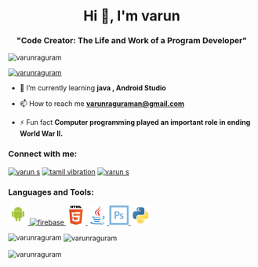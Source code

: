 <h1 align="center">Hi 👋, I'm varun</h1>
<h3 align="center">"Code Creator: The Life and Work of a Program Developer"</h3>

<p align="left"> <img src="https://komarev.com/ghpvc/?username=varunraguram&label=Profile%20views&color=0e75b6&style=flat" alt="varunraguram" /> </p>

<p align="left"> <a href="https://github.com/ryo-ma/github-profile-trophy"><img src="https://github-profile-trophy.vercel.app/?username=varunraguram" alt="varunraguram" /></a> </p>

- 🌱 I’m currently learning **java , Android Studio**

- 📫 How to reach me **varunraguraman@gmail.com**

- ⚡ Fun fact **Computer programming played an important role in ending World War II.**

<h3 align="left">Connect with me:</h3>
<p align="left">
<a href="https://linkedin.com/in/varun s" target="blank"><img align="center" src="https://raw.githubusercontent.com/rahuldkjain/github-profile-readme-generator/master/src/images/icons/Social/linked-in-alt.svg" alt="varun s" height="30" width="40" /></a>
<a href="https://www.youtube.com/c/tamil vibration" target="blank"><img align="center" src="https://raw.githubusercontent.com/rahuldkjain/github-profile-readme-generator/master/src/images/icons/Social/youtube.svg" alt="tamil vibration" height="30" width="40" /></a>
<a href="https://www.hackerrank.com/varun s" target="blank"><img align="center" src="https://raw.githubusercontent.com/rahuldkjain/github-profile-readme-generator/master/src/images/icons/Social/hackerrank.svg" alt="varun s" height="30" width="40" /></a>
</p>

<h3 align="left">Languages and Tools:</h3>
<p align="left"> <a href="https://developer.android.com" target="_blank" rel="noreferrer"> <img src="https://raw.githubusercontent.com/devicons/devicon/master/icons/android/android-original-wordmark.svg" alt="android" width="40" height="40"/> </a> <a href="https://firebase.google.com/" target="_blank" rel="noreferrer"> <img src="https://www.vectorlogo.zone/logos/firebase/firebase-icon.svg" alt="firebase" width="40" height="40"/> </a> <a href="https://www.w3.org/html/" target="_blank" rel="noreferrer"> <img src="https://raw.githubusercontent.com/devicons/devicon/master/icons/html5/html5-original-wordmark.svg" alt="html5" width="40" height="40"/> </a> <a href="https://www.java.com" target="_blank" rel="noreferrer"> <img src="https://raw.githubusercontent.com/devicons/devicon/master/icons/java/java-original.svg" alt="java" width="40" height="40"/> </a> <a href="https://www.photoshop.com/en" target="_blank" rel="noreferrer"> <img src="https://raw.githubusercontent.com/devicons/devicon/master/icons/photoshop/photoshop-line.svg" alt="photoshop" width="40" height="40"/> </a> <a href="https://www.python.org" target="_blank" rel="noreferrer"> <img src="https://raw.githubusercontent.com/devicons/devicon/master/icons/python/python-original.svg" alt="python" width="40" height="40"/> </a> </p>

<p><img align="left" src="https://github-readme-stats.vercel.app/api/top-langs?username=varunraguram&show_icons=true&locale=en&layout=compact" alt="varunraguram" /></p>

<p>&nbsp;<img align="center" src="https://github-readme-stats.vercel.app/api?username=varunraguram&show_icons=true&locale=en" alt="varunraguram" /></p>

<p><img align="center" src="https://github-readme-streak-stats.herokuapp.com/?user=varunraguram&" alt="varunraguram" /></p>
